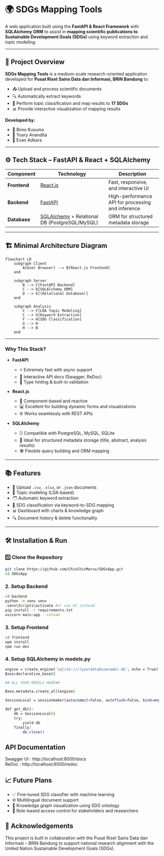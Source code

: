 # 🌍 SDGs Mapping Tools

A web application built using the **FastAPI & React Framework** with **SQLAlchemy ORM** to assist in **mapping scientific publications to Sustainable Development Goals (SDGs)** using keyword extraction and topic modeling.

---

## 📌 Project Overview

**SDGs Mapping Tools** is a medium-scale research-oriented application developed for **Pusat Riset Sains Data dan Informasi, BRIN Bandung** to:

- 📤 Upload and process scientific documents
- 🔍 Automatically extract keywords
- 🧠 Perform topic classification and map results to **17 SDGs**
- 📊 Provide interactive visualization of mapping results

**Developed by:**
- 👤 Bimo Kusumo  
- 👤 Yusry Anandita  
- 👤 Evan Adkara

---

## ⚙️ Tech Stack – FastAPI & React + SQLAlchemy

| Component     | Technology                                                                 | Description |
|--------------|-----------------------------------------------------------------------------|-------------|
| **Frontend** | [React.js](https://reactjs.org/)                                            | Fast, responsive, and interactive UI |
| **Backend**  | [FastAPI](https://fastapi.tiangolo.com/)                                    | High-performance API for processing and inference |
| **Database** | [SQLAlchemy](https://www.sqlalchemy.org/) + Relational DB (PostgreSQL/MySQL)| ORM for structured metadata storage |

---
## 🏗 Minimal Architecture Diagram

```mermaid
flowchart LR
    subgraph Client
        A[User Browser] --> B[React.js Frontend]
    end

    subgraph Server
        B --> C[FastAPI Backend]
        C --> D[SQLAlchemy ORM]
        D --> E[(Relational Database)]
    end

    subgraph Analysis
        C --> F[LDA Topic Modeling]
        C --> G[Keyword Extraction]
        F --> H[SDG Classification]
        G --> H
        H --> B
    end
```
---
### Why This Stack?
- **FastAPI**
  - ⚡ Extremely fast with async support
  - 🧪 Interactive API docs (Swagger, ReDoc)
  - 🔐 Type hinting & built-in validation

- **React.js**
  - 🔁 Component-based and reactive
  - 💻 Excellent for building dynamic forms and visualizations
  - 🌐 Works seamlessly with REST APIs

- **SQLAlchemy**
  - 🗄 Compatible with PostgreSQL, MySQL, SQLite
  - 📑 Ideal for structured metadata storage (title, abstract, analysis results)
  - 🛠 Flexible query building and ORM mapping

---

## 📚 Features
- 📝 Upload `.csv`, `.xlsx`, or `.json` documents
- 🧠 Topic modeling (LDA-based)
- 🗂 Automatic keyword extraction
- 🎯 SDG classification via keyword-to-SDG mapping
- 📊 Dashboard with charts & knowledge graph
- 🔍 Document history & delete functionality

---

## 🛠️ Installation & Run

### 1️⃣ Clone the Repository
```bash
git clone https://github.com/ChinChinMarux/SDGsApp.git
cd SDGsApp
```
### 2. Setup Backend
```bash
cd backend
python -m venv venv
.venv\Scripts\activate #or use UV instead
pip install -r requirements.txt
uvicorn main:app --reload
```
### 3. Setup Frontend
```bash
cd frontend
npm install
npm run dev
```
### 4. Setup SQLAlchemy in models.py
```bash
engine = create_engine('sqlite:///(yourdatabasename).db', echo = True)
Base=declarative_base()

## ALL YOUR MODELS HERE##

Base.metadata.create_all(engine)

SessionLocal = sessionmaker(autocommit=False, autoflush=False, bind=engine)

def get_db():
    db = SessionLocal()
    try:
        yield db
    finally:
        db.close()
```

## API Documentation
Swagger UI : http://localhost:8000/docs  
ReDoc      : http://localhost:8000/redoc

## 📈 Future Plans
- ✅ Fine-tuned SDG classifier with machine learning
- 🌐 Multilingual document support
- 🧩 Knowledge graph visualization using SDG ontology
- 🔐 Role-based access control for stakeholders and researchers

## 🤝 Acknowledgements
This project is built in collaboration with the Pusat Riset Sains Data dan Informasi – BRIN Bandung to support national research alignment with the United Nation Sustainable Development Goals (SDGs).
